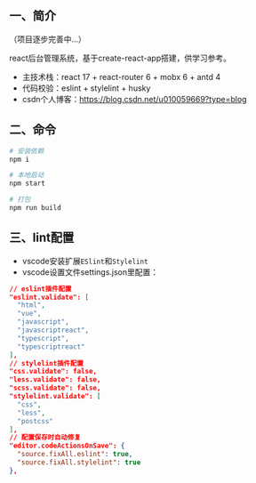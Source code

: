 ## 一、简介
（项目逐步完善中...）

react后台管理系统，基于create-react-app搭建，供学习参考。
+ 主技术栈：react 17 + react-router 6 + mobx 6 + antd 4
+ 代码校验：eslint + stylelint + husky
+ csdn个人博客：https://blog.csdn.net/u010059669?type=blog

## 二、命令
``` bash
# 安装依赖
npm i

# 本地启动
npm start

# 打包
npm run build
```

## 三、lint配置
+ vscode安装扩展`ESlint`和`Stylelint`
+ vscode设置文件settings.json里配置：
```json
// eslint插件配置
"eslint.validate": [
  "html",
  "vue",
  "javascript",
  "javascriptreact",
  "typescript",
  "typescriptreact"
],
// stylelint插件配置
"css.validate": false,
"less.validate": false,
"scss.validate": false,
"stylelint.validate": [
  "css",
  "less",
  "postcss"
],
// 配置保存时自动修复
"editor.codeActionsOnSave": {
  "source.fixAll.eslint": true,
  "source.fixAll.stylelint": true
},
```
